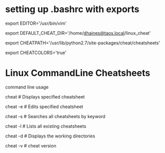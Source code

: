 # setting up .bashrc with exports
export EDITOR='/usr/bin/vim'

export DEFAULT_CHEAT_DIR='/home/dhaines@taos.local/linux_cheat'

export CHEATPATH='/usr/lib/python2.7/site-packages/cheat/cheatsheets'

export CHEATCOLORS='true'

# Linux CommandLine Cheatsheets
command line usage

cheat <cheatsheet>      # Displays specified cheatsheet

cheat -e <cheatsheet>   # Edits specified cheatsheet

cheat -s <keyword>      # Searches all cheatsheets by keyword

cheat -l                # Lists all existing cheatsheets

cheat -d                # Displays the working directories

cheat -v                # cheat version